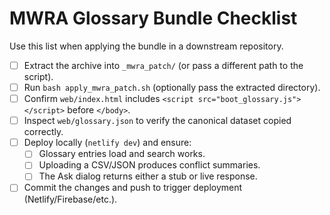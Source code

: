 # MWRA Glossary Bundle Checklist

Use this list when applying the bundle in a downstream repository.

- [ ] Extract the archive into `_mwra_patch/` (or pass a different path to the script).
- [ ] Run `bash apply_mwra_patch.sh` (optionally pass the extracted directory).
- [ ] Confirm `web/index.html` includes `<script src="boot_glossary.js"></script>` before `</body>`.
- [ ] Inspect `web/glossary.json` to verify the canonical dataset copied correctly.
- [ ] Deploy locally (`netlify dev`) and ensure:
  - [ ] Glossary entries load and search works.
  - [ ] Uploading a CSV/JSON produces conflict summaries.
  - [ ] The Ask dialog returns either a stub or live response.
- [ ] Commit the changes and push to trigger deployment (Netlify/Firebase/etc.).
